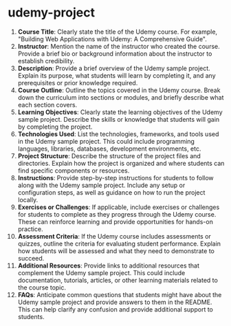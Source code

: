 # udemy-project

1) **Course Title**: Clearly state the title of the Udemy course. For example, "Building Web Applications with Udemy: A Comprehensive Guide".
2) **Instructor**: Mention the name of the instructor who created the course. Provide a brief bio or background information about the instructor to establish credibility.
3) **Description**: Provide a brief overview of the Udemy sample project. Explain its purpose, what students will learn by completing it, and any prerequisites or prior knowledge required.
4) **Course Outline**: Outline the topics covered in the Udemy course. Break down the curriculum into sections or modules, and briefly describe what each section covers.
5) **Learning Objectives**: Clearly state the learning objectives of the Udemy sample project. Describe the skills or knowledge that students will gain by completing the project.
6) **Technologies Used**: List the technologies, frameworks, and tools used in the Udemy sample project. This could include programming languages, libraries, databases, development environments, etc.
7) **Project Structure**: Describe the structure of the project files and directories. Explain how the project is organized and where students can find specific components or resources.
8) **Instructions**: Provide step-by-step instructions for students to follow along with the Udemy sample project. Include any setup or configuration steps, as well as guidance on how to run the project locally.
9) **Exercises or Challenges**: If applicable, include exercises or challenges for students to complete as they progress through the Udemy course. These can reinforce learning and provide opportunities for hands-on practice.
10) **Assessment Criteria**: If the Udemy course includes assessments or quizzes, outline the criteria for evaluating student performance. Explain how students will be assessed and what they need to demonstrate to succeed.
11) **Additional Resources**: Provide links to additional resources that complement the Udemy sample project. This could include documentation, tutorials, articles, or other learning materials related to the course topic.
12) **FAQs**: Anticipate common questions that students might have about the Udemy sample project and provide answers to them in the README. This can help clarify any confusion and provide additional support to students.

